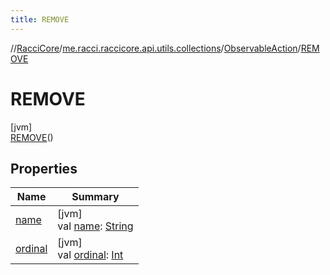 ```yaml
---
title: REMOVE
---
```

//[RacciCore](../../../../index.html)/[me.racci.raccicore.api.utils.collections](../../index.html)/[ObservableAction](../index.html)/[REMOVE](index.html)



# REMOVE



[jvm]\
[REMOVE](index.html)()



## Properties


| Name | Summary |
|---|---|
| [name](../-a-d-d/index.html#-372974862%2FProperties%2F863300109) | [jvm]<br>val [name](../-a-d-d/index.html#-372974862%2FProperties%2F863300109): [String](https://kotlinlang.org/api/latest/jvm/stdlib/kotlin/-string/index.html) |
| [ordinal](../-a-d-d/index.html#-739389684%2FProperties%2F863300109) | [jvm]<br>val [ordinal](../-a-d-d/index.html#-739389684%2FProperties%2F863300109): [Int](https://kotlinlang.org/api/latest/jvm/stdlib/kotlin/-int/index.html) |

